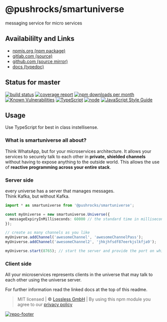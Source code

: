 # @pushrocks/smartuniverse

messaging service for micro services

## Availabililty and Links

- [npmjs.org (npm package)](https://www.npmjs.com/package/@pushrocks/smartuniverse)
- [gitlab.com (source)](https://gitlab.com/pushrocks/smartuniverse)
- [github.com (source mirror)](https://github.com/pushrocks/smartuniverse)
- [docs (typedoc)](https://pushrocks.gitlab.io/smartuniverse/)

## Status for master

[![build status](https://gitlab.com/pushrocks/smartuniverse/badges/master/build.svg)](https://gitlab.com/pushrocks/smartuniverse/commits/master)
[![coverage report](https://gitlab.com/pushrocks/smartuniverse/badges/master/coverage.svg)](https://gitlab.com/pushrocks/smartuniverse/commits/master)
[![npm downloads per month](https://img.shields.io/npm/dm/@pushrocks/smartuniverse.svg)](https://www.npmjs.com/package/@pushrocks/smartuniverse)
[![Known Vulnerabilities](https://snyk.io/test/npm/@pushrocks/smartuniverse/badge.svg)](https://snyk.io/test/npm/@pushrocks/smartuniverse)
[![TypeScript](https://img.shields.io/badge/TypeScript->=%203.x-blue.svg)](https://nodejs.org/dist/latest-v10.x/docs/api/)
[![node](https://img.shields.io/badge/node->=%2010.x.x-blue.svg)](https://nodejs.org/dist/latest-v10.x/docs/api/)
[![JavaScript Style Guide](https://img.shields.io/badge/code%20style-prettier-ff69b4.svg)](https://prettier.io/)

## Usage

Use TypeScript for best in class instellisense.

### What is smartuniverse all about?

Think WhatsApp, but for your microservices architecture. It allows your services to securely talk to each other in **private, shielded channels** without having to expose anything to the outside world. This allows the use of **reactive programming across your entire stack**.

### Server side
every universe has a server that manages messages.  
Think Kafka, but without Kafka.

```typescript
import * as smartuniverse from '@pushrocks/smartuniverse';

const myUniverse = new smartuniverse.Universe({
  messageExpiryInMilliseconds: 60000 // the standard time in milliseconds until a message expires
});

// create as many channels as you like
myUniverse.addChannel('awesomeChannel', 'awesomeChannelPass');
myUniverse.addChannel('awesomeChannel2', 'jhkjhfsdf87eerkjslkfja9');

myUniverse.start(8765); // start the server and provide the port on which to listen on
```

### Client side
All your microservices represents clients in the universe that may talk to each other using the universe server.

For further information read the linked docs at the top of this readme.

> MIT licensed | **&copy;** [Lossless GmbH](https://lossless.gmbh)
> | By using this npm module you agree to our [privacy policy](https://lossless.gmbH/privacy.html)

[![repo-footer](https://pushrocks.gitlab.io/assets/repo-footer.svg)](https://maintainedby.lossless.com)
